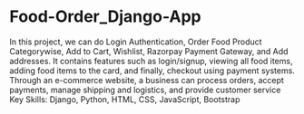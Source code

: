 # Food-Order_Django-App
In this project, we can do Login Authentication, Order Food Product Categorywise, Add to
Cart, Wishlist, Razorpay Payment Gateway, and Add addresses.
It contains features such as login/signup, viewing all food items, adding food items to the card,
and finally, checkout using payment systems.
Through an e-commerce website, a business can process orders, accept payments, manage
shipping and logistics, and provide customer service
Key Skills: Django, Python, HTML, CSS, JavaScript, Bootstrap
